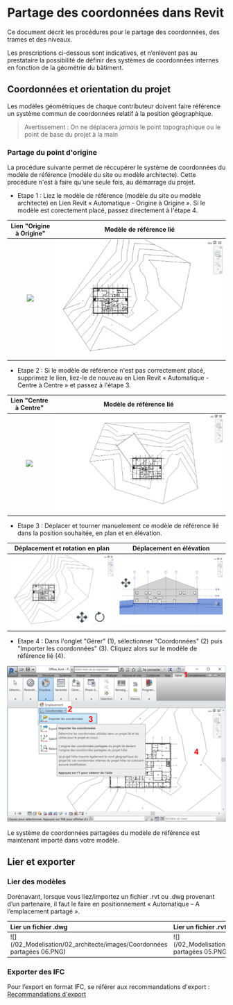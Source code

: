 # Partage des coordonnées dans Revit

Ce document décrit les procédures pour le partage des coordonnées, des trames et des niveaux.

Les prescriptions ci-dessous sont indicatives, et n’enlèvent pas au prestataire la possibilité de définir des systèmes de coordonnées internes en fonction de la géométrie du bâtiment.

## Coordonnées et orientation du projet

Les modèles géométriques de chaque contributeur doivent faire référence un système commun de coordonnées relatif à la position géographique.

> Avertissement : On ne déplacera *jamais* le point topographique ou le point de base du projet à la main

### Partage du point d'origine

La procédure suivante permet de réccupérer le système de coordonnées du modèle de référence (modèle du site ou modèle architecte). Cette procédure n'est à faire qu'une seule fois, au démarrage du projet.

* Etape 1 : Liez le modèle de référence (modèle du site ou modèle architecte) en Lien Revit « Automatique - Origine à Origine ». Si le modèle est corectement placé, passez directement à l'étape 4.

|Lien "Origine à Origine" | Modèle de référence lié | 
| :---: | :---: |
|![](/02_Modelisation/00_communs/images/georeferencement/Lier_le_modèle_de_reference_Origine_origine.png)  |![](/02_Modelisation/00_communs/images/georeferencement/modele_reference_positionne.png)  |

* Etape 2 : Si le modèle de référence n'est pas correctement placé, supprimez le lien, liez-le de nouveau en Lien Revit « Automatique - Centre à Centre » et passez à l'étape 3.

|Lien "Centre à Centre" | Modèle de référence lié | 
| :---: | :---: |
|![](/02_Modelisation/00_communs/images/georeferencement/Lier_le_modèle_de_reference_Centre_centre.png)  |![](/02_Modelisation/00_communs/images/georeferencement/Modele_Reference.png)  |

* Etape 3 : Déplacer et tourner manuelement ce modèle de référence lié dans la position souhaitée, en plan et en élévation.

|Déplacement et rotation en plan | Déplacement en élévation | 
| :---: | :---: |
|![](/02_Modelisation/00_communs/images/georeferencement/deplacement_plan.png)  |![](/02_Modelisation/00_communs/images/georeferencement/deplacement_elevation.png)  |

* Etape 4 : Dans l'onglet "Gérer" (1), sélectionner "Coordonnées" (2) puis "Importer les coordonnées" (3). Cliquez alors sur le modèle de référence lié (4).

![](/02_Modelisation/00_communs/images/georeferencement/importer_coordonnees.png) 

Le système de coordonnées partagées du modèle de référence est maintenant importé dans votre modèle.

## Lier et exporter

### Lier des modèles

Dorénavant, lorsque vous liez/importez un fichier .rvt ou .dwg provenant d’un partenaire, il faut le faire en positionnement « Automatique – A l’emplacement partagé ».

| Lier un fichier .dwg | Lier un fichier .rvt |
| :--- |:--- |
| ![](/02_Modelisation/02_architecte/images/Coordonnées partagées 06.PNG) |![](/02_Modelisation/02_architecte/images/Coordonnées partagées 05.PNG) |

### Exporter des IFC 

Pour l’export en format IFC, se référer aux recommandations d'export : [Recommandations d'export](/02_Modelisation/00_communs/export-rvt.md#revit2ifc)





